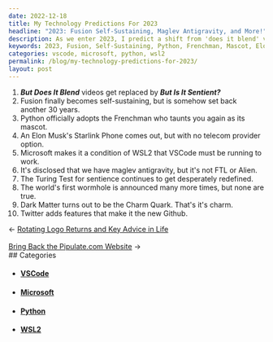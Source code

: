 ```yaml
---
date: 2022-12-18
title: My Technology Predictions For 2023
headline: "2023: Fusion Self-Sustaining, Maglev Antigravity, and More!"
description: As we enter 2023, I predict a shift from 'does it blend' videos to 'is it sentient' videos. Fusion will become self-sustaining, but set back 30 years. Python will adopt a Frenchman as its mascot, Elon Musk will release a Starlink phone without a telecom provider, and Microsoft will make VSCode a requirement for WSL2. Finally, I'll reveal that we have maglev antigravity technology, but it's not what you expect.
keywords: 2023, Fusion, Self-Sustaining, Python, Frenchman, Mascot, Elon Musk, Starlink, Telecom Provider, Microsoft, VSCode, WSL2, Maglev, Antigravity
categories: vscode, microsoft, python, wsl2
permalink: /blog/my-technology-predictions-for-2023/
layout: post
---
```



1. ***But Does It Blend*** videos get replaced by ***But Is It Sentient?***
1. Fusion finally becomes self-sustaining, but is somehow set back another 30 years.
1. Python officially adopts the Frenchman who taunts you again as its mascot.
1. An Elon Musk's Starlink Phone comes out, but with no telecom provider option.
1. Microsoft makes it a condition of WSL2 that VSCode must be running to work.
1. It's disclosed that we have maglev antigravity, but it's not FTL or Alien.
1. The Turing Test for sentience continues to get desperately redefined.
1. The world's first wormhole is announced many more times, but none are true.
1. Dark Matter turns out to be the Charm Quark. That's it's charm.
1. Twitter adds features that make it the new Github.


<div class="arrow-links"><div class="post-nav-prev"><span class="arrow">&larr;&nbsp;</span><a href="/blog/rotating-logo-returns-and-key-advice-in-life/">Rotating Logo Returns and Key Advice in Life</a></div> &nbsp; <div class="post-nav-next"><a href="/blog/bring-back-the-pipulate-com-website/">Bring Back the Pipulate.com Website</a><span class="arrow">&nbsp;&rarr;</span></div></div>
## Categories

<ul>
<li><h4><a href='/vscode/'>VSCode</a></h4></li>
<li><h4><a href='/microsoft/'>Microsoft</a></h4></li>
<li><h4><a href='/python/'>Python</a></h4></li>
<li><h4><a href='/wsl2/'>WSL2</a></h4></li></ul>